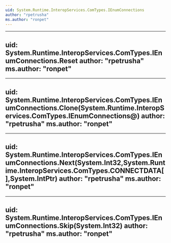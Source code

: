 ```yaml
---
uid: System.Runtime.InteropServices.ComTypes.IEnumConnections
author: "rpetrusha"
ms.author: "ronpet"
---
```


---
uid: System.Runtime.InteropServices.ComTypes.IEnumConnections.Reset
author: "rpetrusha"
ms.author: "ronpet"
---

---
uid: System.Runtime.InteropServices.ComTypes.IEnumConnections.Clone(System.Runtime.InteropServices.ComTypes.IEnumConnections@)
author: "rpetrusha"
ms.author: "ronpet"
---

---
uid: System.Runtime.InteropServices.ComTypes.IEnumConnections.Next(System.Int32,System.Runtime.InteropServices.ComTypes.CONNECTDATA[],System.IntPtr)
author: "rpetrusha"
ms.author: "ronpet"
---

---
uid: System.Runtime.InteropServices.ComTypes.IEnumConnections.Skip(System.Int32)
author: "rpetrusha"
ms.author: "ronpet"
---

